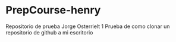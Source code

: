 # PrepCourse-henry
Repositorio de prueba Jorge Osterrielt 1
Prueba de como clonar un repositorio de github a mi escritorio